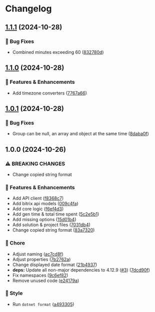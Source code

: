 # Changelog

## [1.1.1](https://github.com/Kiruyuto/BitrixDailyReportGen/compare/BitrixRaportGen-1.1.0...BitrixRaportGen-1.1.1) (2024-10-28)


### 🐛 Bug Fixes

* Combined minutes exceeding 60 ([832780d](https://github.com/Kiruyuto/BitrixDailyReportGen/commit/832780d78c5f9ebdfbcf3eca24be5ea413070847))

## [1.1.0](https://github.com/Kiruyuto/BitrixDailyReportGen/compare/BitrixRaportGen-1.0.1...BitrixRaportGen-1.1.0) (2024-10-28)


### 🚀 Features & Enhancements

* Add timezone converters ([7767a66](https://github.com/Kiruyuto/BitrixDailyReportGen/commit/7767a6670d5685c2b3866cb2306d62ef6bfba479))

## [1.0.1](https://github.com/Kiruyuto/BitrixDailyReportGen/compare/BitrixRaportGen-1.0.0...BitrixRaportGen-1.0.1) (2024-10-28)


### 🐛 Bug Fixes

* Group can be null, an array and object at the same time ([8daba0f](https://github.com/Kiruyuto/BitrixDailyReportGen/commit/8daba0fc13f4a724c7cc7afdbfd60b160235ad80))

## 1.0.0 (2024-10-26)


### ⚠ BREAKING CHANGES

* Change copied string format

### 🚀 Features & Enhancements

* Add API client ([f8368c7](https://github.com/Kiruyuto/BitrixDailyReportGen/commit/f8368c759cf02bf3b2fa6a54dbedd2fbfa1f62c4))
* Add bitrix api models ([009c4fa](https://github.com/Kiruyuto/BitrixDailyReportGen/commit/009c4fae9cd42eede74944e76d20983d3d074d01))
* Add core logic ([f6ef4d3](https://github.com/Kiruyuto/BitrixDailyReportGen/commit/f6ef4d3cc85024f78019bd8ece3975b22c473b24))
* Add gen time & total time spent ([5c2e5b1](https://github.com/Kiruyuto/BitrixDailyReportGen/commit/5c2e5b17b0a9768b178ba480265752fc6e7d2e4b))
* Add missing options ([15d01b4](https://github.com/Kiruyuto/BitrixDailyReportGen/commit/15d01b43966a833778d0f8e94b63933d980183e4))
* Add solution & project files ([7031db4](https://github.com/Kiruyuto/BitrixDailyReportGen/commit/7031db4386cd100fa074d9bec68954701a13df3a))
* Change copied string format ([83a7320](https://github.com/Kiruyuto/BitrixDailyReportGen/commit/83a7320398ccfdfe47f22cbd266f5513935f647b))


### 🏡 Chore

* Adjust naming ([ac7cd8f](https://github.com/Kiruyuto/BitrixDailyReportGen/commit/ac7cd8f5888c279289fcec3538b4e37f2b3dfd16))
* Adjust properties ([7b2762a](https://github.com/Kiruyuto/BitrixDailyReportGen/commit/7b2762a1eb080e006725f9323684d7d51a1d57a4))
* Change displayed date format ([21b4937](https://github.com/Kiruyuto/BitrixDailyReportGen/commit/21b49379288f7cb7962b43bb73934d32acb6652f))
* **deps:** Update all non-major dependencies to 4.12.9 ([#3](https://github.com/Kiruyuto/BitrixDailyReportGen/issues/3)) ([7dcd90f](https://github.com/Kiruyuto/BitrixDailyReportGen/commit/7dcd90f33ea17c8ab24b31b2f695972315c98b9d))
* Fix namespaces ([9c6ef82](https://github.com/Kiruyuto/BitrixDailyReportGen/commit/9c6ef82df5e4c3870dc59725e6a55ff78a00a45e))
* Remove unused code ([e24179a](https://github.com/Kiruyuto/BitrixDailyReportGen/commit/e24179a9e2c0518d89385a7858fd52ac136ece74))


### 🎨 Style

* Run `dotnet format` ([a493305](https://github.com/Kiruyuto/BitrixDailyReportGen/commit/a4933050942cdd9f8c7e4c828c7bccc37fa362b7))
